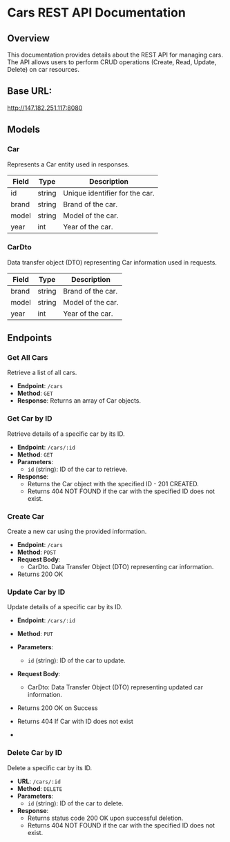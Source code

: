 # Cars REST API Documentation

## Overview

This documentation provides details about the REST API for managing cars. The API allows users to perform CRUD operations (Create, Read, Update, Delete) on car resources.

## Base URL:
http://147.182.251.117:8080

## Models

### Car

Represents a Car entity used in responses.

| Field | Type   | Description        |
|-------|--------|--------------------|
| id    | string | Unique identifier for the car. |
| brand | string | Brand of the car.  |
| model | string | Model of the car.  |
| year  | int    | Year of the car.   |

### CarDto

Data transfer object (DTO) representing Car information used in requests.

| Field | Type   | Description        |
|-------|--------|--------------------|
| brand | string | Brand of the car.  |
| model | string | Model of the car.  |
| year  | int    | Year of the car.   |

## Endpoints

### Get All Cars

Retrieve a list of all cars.

- **Endpoint**: `/cars`
- **Method**: `GET`
- **Response**: Returns an array of Car objects.


### Get Car by ID

Retrieve details of a specific car by its ID.

- **Endpoint**: `/cars/:id`
- **Method**: `GET`
- **Parameters**: 
  - `id` (string): ID of the car to retrieve.
- **Response**: 
  - Returns the Car object with the specified ID - 201 CREATED.
  - Returns 404 NOT FOUND if the car with the specified ID does not exist.


### Create Car

Create a new car using the provided information.

- **Endpoint**: `/cars`
- **Method**: `POST`
- **Request Body**: 
	- CarDto. Data Transfer Object (DTO) representing car information.
- Returns 200 OK


### Update Car by ID

Update details of a specific car by its ID.

- **Endpoint**: `/cars/:id`
- **Method**: `PUT`
- **Parameters**: 
  - `id` (string): ID of the car to update.
- **Request Body**: 
  - CarDto: Data Transfer Object (DTO) representing updated car information.
- Returns 200 OK on Success
- Returns 404 If Car with ID does not exist

- 
### Delete Car by ID

Delete a specific car by its ID.

- **URL**: `/cars/:id`
- **Method**: `DELETE`
- **Parameters**: 
  - `id` (string): ID of the car to delete.
- **Response**: 
  - Returns status code 200 OK upon successful deletion.
  - Returns 404 NOT FOUND if the car with the specified ID does not exist.
